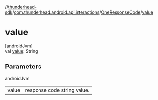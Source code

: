 //[thunderhead-sdk](../../../index.md)/[com.thunderhead.android.api.interactions](../index.md)/[OneResponseCode](index.md)/[value](value.md)

# value

[androidJvm]\
val [value](value.md): String

## Parameters

androidJvm

| | |
|---|---|
| value | response code string value. |
